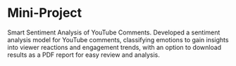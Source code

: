 # Mini-Project
 Smart Sentiment Analysis of YouTube Comments. Developed a sentiment analysis model for YouTube comments, classifying emotions to gain  insights into viewer reactions and engagement trends, with an option to download results as a  PDF report for easy review and analysis.
